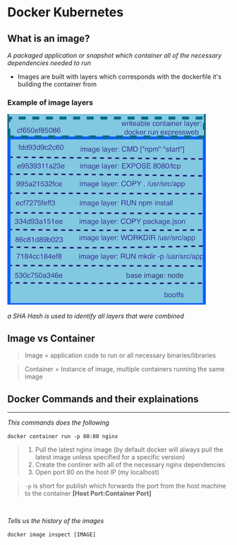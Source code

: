 # Docker Kubernetes

## What is an image? 
*A packaged application or snapshot which container all of the necessary dependencies needed to run*

- Images are built with layers which corresponds with the dockerfile it's building the container from

### Example of image layers
![](./image_layers_example.webp)

*a SHA Hash is used to identify all layers that were combined*

## Image vs Container

> Image = application code to run or all necessary binaries/libraries
 
> Container = Instance of image, multiple containers running the same image


## Docker Commands and their explainations
---
*This commands does the following*
```
docker container run -p 80:80 nginx
```
>1. Pull the latest nginx image (by default docker will always pull the latest image unless specified for a specific version)
>2. Create the continer with all of the necessary nginx dependencies
>3. Open port 80 on the host IP (my localhost)

> `-p` is short for publish which forwards the port from the host machine to the container **[Host Port:Container Port]**

<br>

*Tells us the history of the images*
```
docker image inspect [IMAGE]
```

